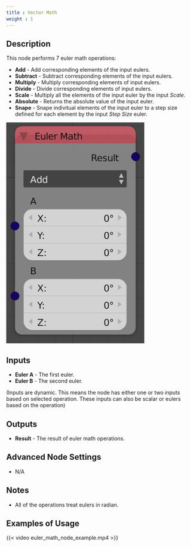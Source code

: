 ```yaml
---
title : Vector Math
weight : 1
---
```


## Description

This node performs 7 euler math operations:

- **Add** - Add corresponding elements of the input eulers.
- **Subtract** - Subtract corresponding elements of the input eulers.
- **Multiply** - Multiply corresponding elements of input eulers.
- **Divide** - Divide corresponding elements of input eulers.
- **Scale** - Multiply all the elements of the input euler by the
    input *Scale*.
- **Absolute** - Returns the absolute value of the input euler.
- **Snape** - Snape indivitual elements of the input euler to a step
    size defined for each element by the input *Step Size* euler.

![image](euler_math_node.png)

## Inputs

- **Euler A** - The first euler.
- **Euler B** - The second euler.

(Inputs are dynamic. This means the node has either one or two inputs
based on selected operation. These inputs can also be scalar or eulers
based on the operation)

## Outputs

- **Result** - The result of euler math operations.

## Advanced Node Settings

- N/A

## Notes

- All of the operations treat eulers in radian.

## Examples of Usage

{{< video euler_math_node_example.mp4 >}}

